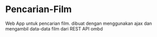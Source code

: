 # Pencarian-Film

Web App untuk pencarian film. dibuat dengan menggunakan ajax dan mengambil data-data film dari REST API ombd
